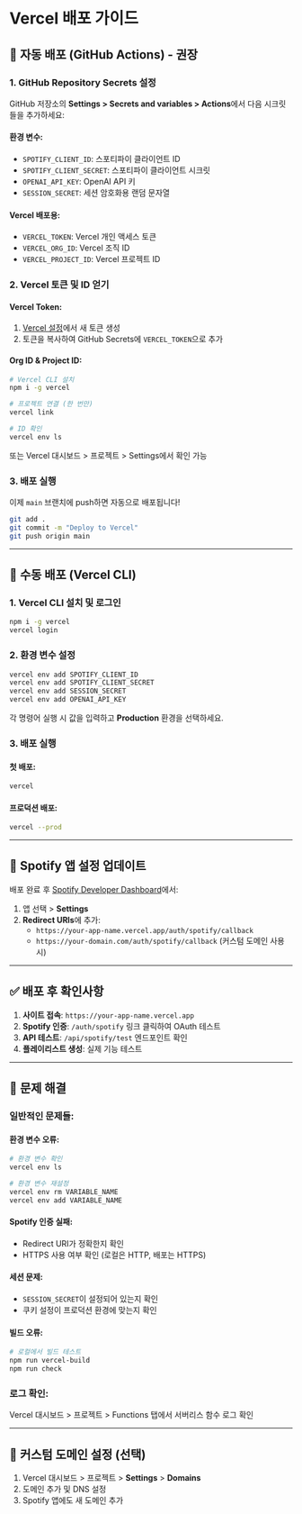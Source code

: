 # Vercel 배포 가이드

## 🚀 자동 배포 (GitHub Actions) - 권장

### 1. GitHub Repository Secrets 설정

GitHub 저장소의 **Settings > Secrets and variables > Actions**에서 다음 시크릿들을 추가하세요:

#### 환경 변수:
- `SPOTIFY_CLIENT_ID`: 스포티파이 클라이언트 ID
- `SPOTIFY_CLIENT_SECRET`: 스포티파이 클라이언트 시크릿  
- `OPENAI_API_KEY`: OpenAI API 키
- `SESSION_SECRET`: 세션 암호화용 랜덤 문자열

#### Vercel 배포용:
- `VERCEL_TOKEN`: Vercel 개인 액세스 토큰
- `VERCEL_ORG_ID`: Vercel 조직 ID
- `VERCEL_PROJECT_ID`: Vercel 프로젝트 ID

### 2. Vercel 토큰 및 ID 얻기

#### Vercel Token:
1. [Vercel 설정](https://vercel.com/account/tokens)에서 새 토큰 생성
2. 토큰을 복사하여 GitHub Secrets에 `VERCEL_TOKEN`으로 추가

#### Org ID & Project ID:
```bash
# Vercel CLI 설치
npm i -g vercel

# 프로젝트 연결 (한 번만)
vercel link

# ID 확인
vercel env ls
```

또는 Vercel 대시보드 > 프로젝트 > Settings에서 확인 가능

### 3. 배포 실행

이제 `main` 브랜치에 push하면 자동으로 배포됩니다!

```bash
git add .
git commit -m "Deploy to Vercel"
git push origin main
```

---

## 🔧 수동 배포 (Vercel CLI)

### 1. Vercel CLI 설치 및 로그인

```bash
npm i -g vercel
vercel login
```

### 2. 환경 변수 설정

```bash
vercel env add SPOTIFY_CLIENT_ID
vercel env add SPOTIFY_CLIENT_SECRET  
vercel env add SESSION_SECRET
vercel env add OPENAI_API_KEY
```

각 명령어 실행 시 값을 입력하고 **Production** 환경을 선택하세요.

### 3. 배포 실행

#### 첫 배포:
```bash
vercel
```

#### 프로덕션 배포:
```bash
vercel --prod
```

---

## 🎵 Spotify 앱 설정 업데이트

배포 완료 후 [Spotify Developer Dashboard](https://developer.spotify.com/dashboard)에서:

1. 앱 선택 > **Settings**
2. **Redirect URIs**에 추가:
   - `https://your-app-name.vercel.app/auth/spotify/callback`
   - `https://your-domain.com/auth/spotify/callback` (커스텀 도메인 사용시)

---

## ✅ 배포 후 확인사항

1. **사이트 접속**: `https://your-app-name.vercel.app`
2. **Spotify 인증**: `/auth/spotify` 링크 클릭하여 OAuth 테스트
3. **API 테스트**: `/api/spotify/test` 엔드포인트 확인
4. **플레이리스트 생성**: 실제 기능 테스트

---

## 🔧 문제 해결

### 일반적인 문제들:

#### 환경 변수 오류:
```bash
# 환경 변수 확인
vercel env ls

# 환경 변수 재설정
vercel env rm VARIABLE_NAME
vercel env add VARIABLE_NAME
```

#### Spotify 인증 실패:
- Redirect URI가 정확한지 확인
- HTTPS 사용 여부 확인 (로컬은 HTTP, 배포는 HTTPS)

#### 세션 문제:
- `SESSION_SECRET`이 설정되어 있는지 확인
- 쿠키 설정이 프로덕션 환경에 맞는지 확인

#### 빌드 오류:
```bash
# 로컬에서 빌드 테스트
npm run vercel-build
npm run check
```

### 로그 확인:
Vercel 대시보드 > 프로젝트 > Functions 탭에서 서버리스 함수 로그 확인

---

## 📝 커스텀 도메인 설정 (선택)

1. Vercel 대시보드 > 프로젝트 > **Settings** > **Domains**
2. 도메인 추가 및 DNS 설정
3. Spotify 앱에도 새 도메인 추가